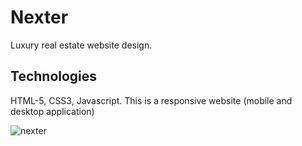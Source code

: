# Nexter
Luxury real estate website design.

## Technologies
HTML-5, CSS3, Javascript. This is a responsive website (mobile and desktop application)

![nexter](https://user-images.githubusercontent.com/79433600/180443007-205cd226-d33c-44b1-8e6d-97a5772bce63.jpg)

